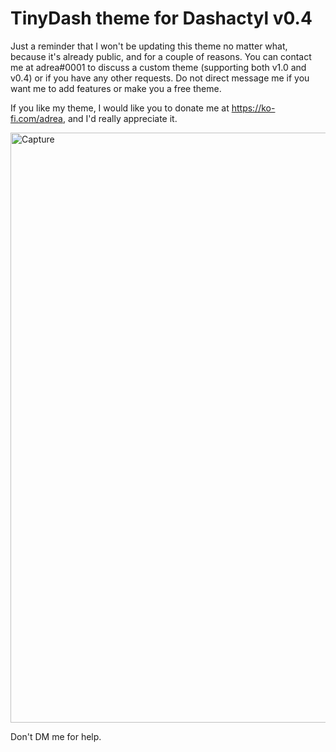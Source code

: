# TinyDash theme for Dashactyl v0.4

Just a reminder that I won't be updating this theme no matter what, because it's already public, and for a couple of reasons. You can contact me at adrea#0001 to discuss a custom  theme (supporting both v1.0 and v0.4) or if you have any other requests. Do not direct message me if you want me to add features or make you a free theme.

If you like my theme, I would like you to donate me at https://ko-fi.com/adrea, and I'd really appreciate it.

<img width="944" alt="Capture" src="https://user-images.githubusercontent.com/90507395/147951056-52693e61-65f4-4d3c-9204-f068aec8cd92.PNG">

Don't DM me for help.

